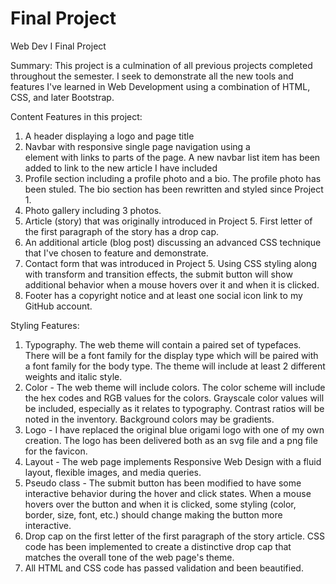 # Final Project
Web Dev I Final Project

Summary:
This project is a culmination of all previous projects completed throughout the semester. I seek to demonstrate all the new tools and features I've learned in Web Development using a combination of HTML, CSS, and later Bootstrap. 

Content Features in this project:
1. A header displaying a logo and page title
2. Navbar with responsive single page navigation using a <nav> element with links to parts of the page. A new navbar list item has been added to link to the new article I have included
3. Profile section including a profile photo and a bio. The profile photo has been stuled. The bio section has been rewritten and styled since Project 1. 
4. Photo gallery including 3 photos. 
5. Article (story) that was originally introduced in Project 5. First letter of the first paragraph of the story has a drop cap. 
6. An additional article (blog post) discussing an advanced CSS technique that I've chosen to feature and demonstrate. 
7. Contact form that was introduced in Project 5. Using CSS styling along with transform and transition effects, the submit button will show additional behavior when a mouse hovers over it and when it is clicked. 
8. Footer has a copyright notice and at least one social icon link to my GitHub account. 
  
Styling Features:
1. Typography. The web theme will contain a paired set of typefaces. There will be a font family for the display type which will be paired with a font family for the body type. The theme will include at least 2 different weights and italic style. 
2. Color - The web theme will include colors. The color scheme will include the hex codes and RGB values for the colors. Grayscale color values will be included, especially as it relates to typography. Contrast ratios will be noted in the inventory. Background colors may be gradients.
3. Logo - I have replaced the original blue origami logo with one of my own creation. The logo has been delivered both as an svg file and a png file for the favicon. 
4. Layout - The web page implements Responsive Web Design with a fluid layout, flexible images, and media queries. 
5. Pseudo class - The submit button has been modified to have some interactive behavior during the hover and click states. When a mouse hovers over the button and when it is clicked, some styling (color, border, size, font, etc.) should change making the button more interactive.
6. Drop cap on the first letter of the first paragraph of the story article. CSS code has been implemented to create a distinctive drop cap that matches the overall tone of the web page's theme. 
7. All HTML and CSS code has passed validation and been beautified. 
